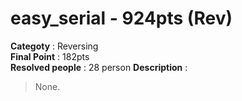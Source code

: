 easy_serial - 924pts (Rev)
========================
**Categoty** : Reversing<br />
**Final Point** : 182pts<br />
**Resolved people** : 28 person
**Description** : 
> None.
